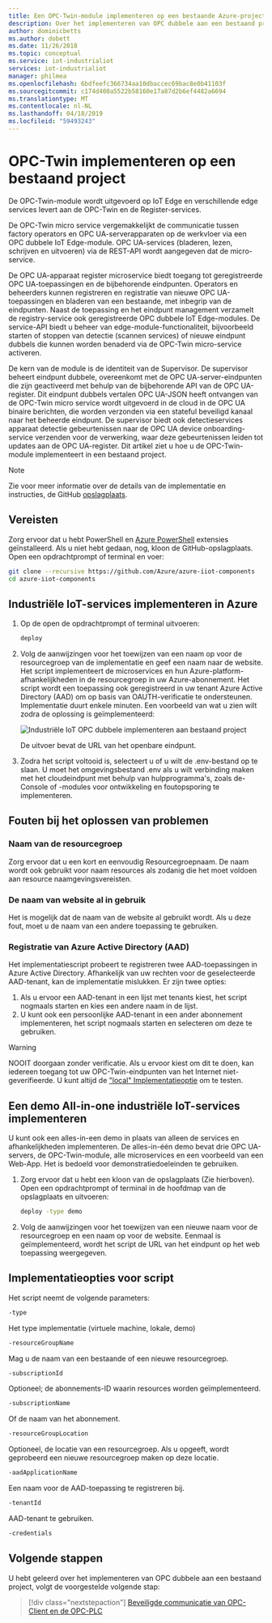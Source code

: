```yaml
---
title: Een OPC-Twin-module implementeren op een bestaande Azure-project | Microsoft Docs
description: Over het implementeren van OPC dubbele aan een bestaand project.
author: dominicbetts
ms.author: dobett
ms.date: 11/26/2018
ms.topic: conceptual
ms.service: iot-industrialiot
services: iot-industrialiot
manager: philmea
ms.openlocfilehash: 6bdfeefc366734aa10dbaccec69bac8e0b41103f
ms.sourcegitcommit: c174d408a5522b58160e17a87d2b6ef4482a6694
ms.translationtype: MT
ms.contentlocale: nl-NL
ms.lasthandoff: 04/18/2019
ms.locfileid: "59493243"
---
```

# <a name="deploy-opc-twin-to-an-existing-project"></a>OPC-Twin implementeren op een bestaand project

De OPC-Twin-module wordt uitgevoerd op IoT Edge en verschillende edge services levert aan de OPC-Twin en de Register-services. 

De OPC-Twin micro service vergemakkelijkt de communicatie tussen factory operators en OPC UA-serverapparaten op de werkvloer via een OPC dubbele IoT Edge-module. OPC UA-services (bladeren, lezen, schrijven en uitvoeren) via de REST-API wordt aangegeven dat de micro-service. 

De OPC UA-apparaat register microservice biedt toegang tot geregistreerde OPC UA-toepassingen en de bijbehorende eindpunten. Operators en beheerders kunnen registreren en registratie van nieuwe OPC UA-toepassingen en bladeren van een bestaande, met inbegrip van de eindpunten. Naast de toepassing en het eindpunt management verzamelt de registry-service ook geregistreerde OPC dubbele IoT Edge-modules. De service-API biedt u beheer van edge-module-functionaliteit, bijvoorbeeld starten of stoppen van detectie (scannen services) of nieuwe eindpunt dubbels die kunnen worden benaderd via de OPC-Twin micro-service activeren.

De kern van de module is de identiteit van de Supervisor. De supervisor beheert eindpunt dubbele, overeenkomt met de OPC UA-server-eindpunten die zijn geactiveerd met behulp van de bijbehorende API van de OPC UA-register. Dit eindpunt dubbels vertalen OPC UA-JSON heeft ontvangen van de OPC-Twin micro service wordt uitgevoerd in de cloud in de OPC UA binaire berichten, die worden verzonden via een stateful beveiligd kanaal naar het beheerde eindpunt. De supervisor biedt ook detectieservices apparaat detectie gebeurtenissen naar de OPC UA device onboarding-service verzenden voor de verwerking, waar deze gebeurtenissen leiden tot updates aan de OPC UA-register.  Dit artikel ziet u hoe u de OPC-Twin-module implementeert in een bestaand project. 

> [!NOTE]
> Zie voor meer informatie over de details van de implementatie en instructies, de GitHub [opslagplaats](https://github.com/Azure/azure-iiot-opc-twin-module).

## <a name="prerequisites"></a>Vereisten

Zorg ervoor dat u hebt PowerShell en [Azure PowerShell](https://docs.microsoft.com/powershell/azure/install-az-ps) extensies geïnstalleerd.   Als u niet hebt gedaan, nog, kloon de GitHub-opslagplaats.  Open een opdrachtprompt of terminal en voer:

```bash
git clone --recursive https://github.com/Azure/azure-iiot-components 
cd azure-iiot-components
```

## <a name="deploy-industrial-iot-services-to-azure"></a>Industriële IoT-services implementeren in Azure

1. Op de open de opdrachtprompt of terminal uitvoeren:

   ```bash
   deploy
   ```

2. Volg de aanwijzingen voor het toewijzen van een naam op voor de resourcegroep van de implementatie en geef een naam naar de website.   Het script implementeert de microservices en hun Azure-platform-afhankelijkheden in de resourcegroep in uw Azure-abonnement.  Het script wordt een toepassing ook geregistreerd in uw tenant Azure Active Directory (AAD) om op basis van OAUTH-verificatie te ondersteunen.  Implementatie duurt enkele minuten.  Een voorbeeld van wat u zien wilt zodra de oplossing is geïmplementeerd:

   ![Industriële IoT OPC dubbele implementeren aan bestaand project](media/howto-opc-twin-deploy-existing/opc-twin-deploy-existing1.png)

   De uitvoer bevat de URL van het openbare eindpunt. 

3. Zodra het script voltooid is, selecteert u of u wilt de .env-bestand op te slaan.  U moet het omgevingsbestand .env als u wilt verbinding maken met het cloudeindpunt met behulp van hulpprogramma's, zoals de-Console of -modules voor ontwikkeling en foutopsporing te implementeren.

## <a name="troubleshooting-deployment-failures"></a>Fouten bij het oplossen van problemen

### <a name="resource-group-name"></a>Naam van de resourcegroep

Zorg ervoor dat u een kort en eenvoudig Resourcegroepnaam.  De naam wordt ook gebruikt voor naam resources als zodanig die het moet voldoen aan resource naamgevingsvereisten.  

### <a name="website-name-already-in-use"></a>De naam van website al in gebruik

Het is mogelijk dat de naam van de website al gebruikt wordt.  Als u deze fout, moet u de naam van een andere toepassing te gebruiken.

### <a name="azure-active-directory-aad-registration"></a>Registratie van Azure Active Directory (AAD)

Het implementatiescript probeert te registreren twee AAD-toepassingen in Azure Active Directory.  Afhankelijk van uw rechten voor de geselecteerde AAD-tenant, kan de implementatie mislukken. Er zijn twee opties:

1. Als u ervoor een AAD-tenant in een lijst met tenants kiest, het script nogmaals starten en kies een andere naam in de lijst.
2. U kunt ook een persoonlijke AAD-tenant in een ander abonnement implementeren, het script nogmaals starten en selecteren om deze te gebruiken.

> [!WARNING]
> NOOIT doorgaan zonder verificatie.  Als u ervoor kiest om dit te doen, kan iedereen toegang tot uw OPC-Twin-eindpunten van het Internet niet-geverifieerde.   U kunt altijd de ["local" Implementatieoptie](howto-opc-twin-deploy-dependencies.md) om te testen.

## <a name="deploy-an-all-in-one-industrial-iot-services-demo"></a>Een demo All-in-one industriële IoT-services implementeren

U kunt ook een alles-in-een demo in plaats van alleen de services en afhankelijkheden implementeren.  De alles-in-één demo bevat drie OPC UA-servers, de OPC-Twin-module, alle microservices en een voorbeeld van een Web-App.  Het is bedoeld voor demonstratiedoeleinden te gebruiken.

1. Zorg ervoor dat u hebt een kloon van de opslagplaats (Zie hierboven). Open een opdrachtprompt of terminal in de hoofdmap van de opslagplaats en uitvoeren:

   ```bash
   deploy -type demo
   ```

2. Volg de aanwijzingen voor het toewijzen van een nieuwe naam voor de resourcegroep en een naam op voor de website.  Eenmaal is geïmplementeerd, wordt het script de URL van het eindpunt op het web toepassing weergegeven.

## <a name="deployment-script-options"></a>Implementatieopties voor script

Het script neemt de volgende parameters:

```bash
-type
```

Het type implementatie (virtuele machine, lokale, demo)

```bash
-resourceGroupName
```

Mag u de naam van een bestaande of een nieuwe resourcegroep.

```bash
-subscriptionId
```

Optioneel; de abonnements-ID waarin resources worden geïmplementeerd.

```bash
-subscriptionName
```

Of de naam van het abonnement.

```bash
-resourceGroupLocation
```

Optioneel, de locatie van een resourcegroep. Als u opgeeft, wordt geprobeerd een nieuwe resourcegroep maken op deze locatie.

```bash
-aadApplicationName
```

Een naam voor de AAD-toepassing te registreren bij. 

```bash
-tenantId
```

AAD-tenant te gebruiken.

```bash
-credentials
```

## <a name="next-steps"></a>Volgende stappen

U hebt geleerd over het implementeren van OPC dubbele aan een bestaand project, volgt de voorgestelde volgende stap:

> [!div class="nextstepaction"]
> [Beveiligde communicatie van OPC-Client en de OPC-PLC](howto-opc-vault-deploy-existing-client-plc-communication.md)
